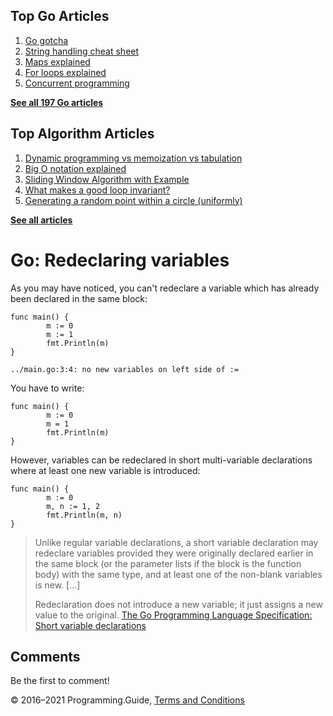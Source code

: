



## Top Go Articles

1.  [Go gotcha](go-gotcha.html)
2.  [String handling cheat sheet](string-functions-reference-cheat-sheet.html)
3.  [Maps explained](maps-explained.html)
4.  [For loops explained](for-loop.html)
5.  [Concurrent programming](go-concurrency-tutorial.html)

[**See all 197 Go articles**](index.html)



## Top Algorithm Articles

1.  [Dynamic programming vs memoization vs tabulation](../dynamic-programming-vs-memoization-vs-tabulation.html)
2.  [Big O notation explained](../big-o-notation-explained.html)
3.  [Sliding Window Algorithm with Example](../sliding-window-example.html)
4.  [What makes a good loop invariant?](../what-makes-a-good-loop-invariant.html)
5.  [Generating a random point within a circle (uniformly)](../random-point-within-circle.html)

[**See all articles**](../index.html)

# Go: Redeclaring variables

As you may have noticed, you can't redeclare a variable which has already been declared in the same block:

    func main() {
            m := 0
            m := 1
            fmt.Println(m)
    }

    ../main.go:3:4: no new variables on left side of :=

You have to write:

    func main() {
            m := 0
            m = 1
            fmt.Println(m)
    }

However, variables can be redeclared in short multi-variable declarations where at least one new variable is introduced:

    func main() {
            m := 0
            m, n := 1, 2
            fmt.Println(m, n)
    }

> Unlike regular variable declarations, a short variable declaration may redeclare variables provided they were originally declared earlier in the same block (or the parameter lists if the block is the function body) with the same type, and at least one of the non-blank variables is new. \[...\]
>
> Redeclaration does not introduce a new variable; it just assigns a new value to the original. <a href="https://golang.org/ref/spec#Short_variable_declarations" class="quote-source">The Go Programming Language Specification: Short variable declarations</a>

## Comments

Be the first to comment!

© 2016–2021 Programming.Guide, [Terms and Conditions](../terms-and-conditions.html)

